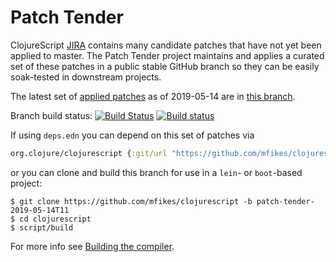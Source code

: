 # Patch Tender

ClojureScript [JIRA](https://dev.clojure.org/jira/browse/CLJS) contains many candidate patches that have not yet been applied to master.
The Patch Tender project maintains and applies a curated set of these patches in a public stable GitHub branch so they can be easily soak-tested in downstream projects.

The latest set of [applied patches](https://github.com/clojure/clojurescript/compare/master...mfikes:patch-tender-2019-05-14T11) as of 2019-05-14 are in [this branch](https://github.com/mfikes/clojurescript/commits/patch-tender-2019-05-14T11).

Branch build status: [![Build Status](https://travis-ci.org/mfikes/clojurescript.svg?branch=patch-tender-2019-05-14T11)](https://travis-ci.org/mfikes/clojurescript) [![Build status](https://ci.appveyor.com/api/projects/status/oggs1yydb8c2t6pa/branch/patch-tender-2019-05-14T11?svg=true)](https://ci.appveyor.com/project/mfikes/clojurescript/branch/patch-tender-2019-05-14T11)

If using `deps.edn` you can depend on this set of patches via
```clojure
org.clojure/clojurescript {:git/url "https://github.com/mfikes/clojurescript" :sha "592a5f61d1053defc0bde29724337f476d97cf12"}
```

or you can clone and build this branch for use in a `lein`- or `boot`-based project:

```
$ git clone https://github.com/mfikes/clojurescript -b patch-tender-2019-05-14T11
$ cd clojurescript
$ script/build
```
For more info see [Building the compiler](https://clojurescript.org/community/building).